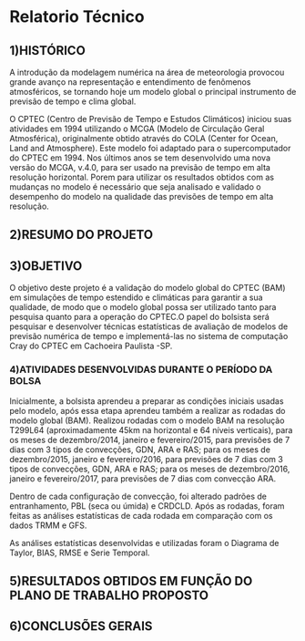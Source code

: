 # Relatorio Técnico

## 1)HISTÓRICO

<p>  A introdução da modelagem numérica na área de meteorologia provocou grande avanço na representação e entendimento de fenômenos atmosféricos, se tornando hoje um modelo global o principal instrumento de previsão de tempo e clima global.</P>
<p> O CPTEC (Centro de Previsão de Tempo e Estudos Climáticos) iniciou suas atividades em 1994 utilizando o MCGA (Modelo de Circulação Geral Atmosférica), originalmente obtido através do COLA (Center for Ocean, Land and Atmosphere). Este modelo foi adaptado para o supercomputador do CPTEC em 1994. Nos últimos anos se tem desenvolvido uma nova versão do MCGA, v.4.0, para ser usado na previsão de tempo em alta resolução horizontal. Porem para utilizar os resultados obtidos com as mudanças no modelo é necessário que seja analisado e validado o desempenho do modelo na qualidade das previsões de tempo em alta resolução.</p>

## 2)RESUMO DO PROJETO
## 3)OBJETIVO

<p>O objetivo deste projeto é a validação do modelo global do CPTEC (BAM) em simulações de tempo estendido e climáticas para garantir a sua qualidade, de modo que o modelo global possa ser utilizado tanto para pesquisa quanto para a operação do CPTEC.O papel do bolsista será pesquisar e desenvolver técnicas estatísticas de avaliação de modelos de previsão numérica de tempo e implementá-las no sistema de computação Cray do CPTEC em Cachoeira Paulista -SP.</p>

### 4)ATIVIDADES DESENVOLVIDAS DURANTE O PERÍODO DA BOLSA

<p>Inicialmente, a bolsista aprendeu a preparar as condições iniciais usadas pelo modelo, após essa etapa aprendeu também a realizar as rodadas do modelo global (BAM). Realizou rodadas com o modelo BAM na resolução T299L64 (aproximadamente 45km na horizontal e 64 níveis verticais), para os meses de dezembro/2014, janeiro e fevereiro/2015, para previsões de 7 dias com 3 tipos de convecções, GDN, ARA e RAS; para os meses de dezembro/2015, janeiro e fevereiro/2016, para previsões de 7 dias com 3 tipos de convecções, GDN, ARA e RAS; para os meses de dezembro/2016, janeiro e fevereiro/2017, para previsões de 7 dias com convecção ARA.</p>
<p>Dentro de cada configuração de convecção, foi alterado padrões de entranhamento, PBL (seca ou úmida) e CRDCLD. Após as rodadas, foram feitas as análises estatísticas de cada rodada em comparação com os dados TRMM e GFS.</p>
<p> As análises estatísticas desenvolvidas e utilizadas foram o Diagrama de Taylor, BIAS, RMSE e Serie Temporal. </p>

## 5)RESULTADOS OBTIDOS EM FUNÇÃO DO PLANO DE TRABALHO PROPOSTO
## 6)CONCLUSÕES GERAIS

